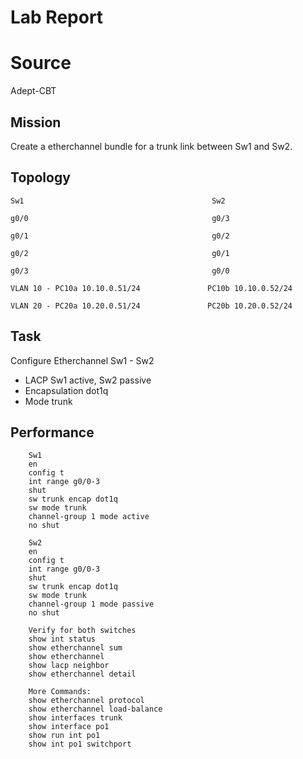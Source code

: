 # Lab Report

# Source
Adept-CBT

## Mission
Create a etherchannel bundle for a trunk link between Sw1 and Sw2.

## Topology

    Sw1                                          Sw2
    
    g0/0                                         g0/3
    
    g0/1                                         g0/2
    
    g0/2                                         g0/1
    
    g0/3                                         g0/0

    VLAN 10 - PC10a 10.10.0.51/24               PC10b 10.10.0.52/24
  
    VLAN 20 - PC20a 10.20.0.51/24               PC20b 10.20.0.52/24

## Task
Configure Etherchannel Sw1 - Sw2
- LACP Sw1 active, Sw2 passive
- Encapsulation dot1q
- Mode trunk
  
## Performance
        Sw1
        en
        config t
        int range g0/0-3
        shut
        sw trunk encap dot1q
        sw mode trunk
        channel-group 1 mode active
        no shut

        Sw2
        en
        config t
        int range g0/0-3
        shut
        sw trunk encap dot1q
        sw mode trunk
        channel-group 1 mode passive
        no shut

        Verify for both switches
        show int status
        show etherchannel sum
        show etherchannel
        show lacp neighbor
        show etherchannel detail

        More Commands:
        show etherchannel protocol
        show etherchannel load-balance
        show interfaces trunk
        show interface po1
        show run int po1
        show int po1 switchport

        

